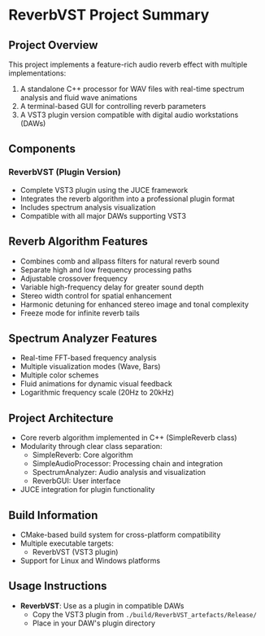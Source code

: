 # ReverbVST Project Summary

## Project Overview
This project implements a feature-rich audio reverb effect with multiple implementations:

1. A standalone C++ processor for WAV files with real-time spectrum analysis and fluid wave animations
2. A terminal-based GUI for controlling reverb parameters
3. A VST3 plugin version compatible with digital audio workstations (DAWs)

## Components

### ReverbVST (Plugin Version)
- Complete VST3 plugin using the JUCE framework
- Integrates the reverb algorithm into a professional plugin format
- Includes spectrum analysis visualization
- Compatible with all major DAWs supporting VST3

## Reverb Algorithm Features
- Combines comb and allpass filters for natural reverb sound
- Separate high and low frequency processing paths
- Adjustable crossover frequency
- Variable high-frequency delay for greater sound depth
- Stereo width control for spatial enhancement
- Harmonic detuning for enhanced stereo image and tonal complexity
- Freeze mode for infinite reverb tails

## Spectrum Analyzer Features
- Real-time FFT-based frequency analysis
- Multiple visualization modes (Wave, Bars)
- Multiple color schemes
- Fluid animations for dynamic visual feedback
- Logarithmic frequency scale (20Hz to 20kHz)

## Project Architecture
- Core reverb algorithm implemented in C++ (SimpleReverb class)
- Modularity through clear class separation:
  - SimpleReverb: Core algorithm
  - SimpleAudioProcessor: Processing chain and integration
  - SpectrumAnalyzer: Audio analysis and visualization
  - ReverbGUI: User interface
- JUCE integration for plugin functionality

## Build Information
- CMake-based build system for cross-platform compatibility
- Multiple executable targets:
  - ReverbVST (VST3 plugin)
- Support for Linux and Windows platforms

## Usage Instructions
- **ReverbVST**: Use as a plugin in compatible DAWs
  - Copy the VST3 plugin from `./build/ReverbVST_artefacts/Release/`
  - Place in your DAW's plugin directory